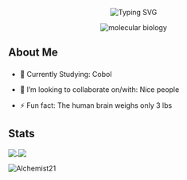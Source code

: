 <p align="center"><img src="https://readme-typing-svg.herokuapp.com?font=Fira+Code&pause=1000&color=9400D3&center=true&vCenter=true&width=435&lines=Hello;My+name+is+Alchemist21;I'm+a+Full+Stack+Web+Developer;with+a+penchant+for;Product+Development,;Community+Engagement;and+of+course+Poetry" alt="Typing SVG" />
</p>


<div align="center">
  <img src="https://i0.wp.com/www.artofthecell.com/wp-content/uploads/2014/10/Art-of-the-Cell-RNA-Polymerase.gif?ssl=1" alt="molecular biology" />
</div>

<h2 align="left">About Me</h2>

###

- 🌱 Currently Studying: Cobol

- 👯 I’m looking to collaborate on/with: Nice people
  
- ⚡ Fun fact: The human brain weighs only 3 lbs

###
<h2 align="left"> Stats </h2>

<a href="https://github.com/Alchemist21/github-readme-stats"><img align="center" src="https://github-readme-stats.vercel.app/api?username=Alchemist21&show_icons=true&theme=radical"> </a> 
<a href="https://github.com/Alchemist21/github-readme-stats"><img align="center" src="https://github-readme-stats.vercel.app/api/top-langs/?username=Alchemist21&layout=compact"> </a> 

<img src="https://komarev.com/ghpvc/?username=Alchemist21&label=Profile%20views&color=ce9927&style=flat" alt="Alchemist21" /> </p>

<!--
**Alchemist21/Alchemist21** is a ✨ _special_ ✨ repository because its `README.md` (this file) appears on your GitHub profile.

<img src="https://widgetbite.com/banner?title=Hello%20there&subtitle=&backgroundpalette=twilight&fontpalette=twilight&titletransform=skew&subtitletransform=skew" width=100% height=100%/>

Here are some ideas to get you started:

- 🔭 I’m currently working on ...
- 🌱 I’m currently learning ...
- 👯 I’m looking to collaborate on ...
- 🤔 I’m looking for help with ...
- 💬 Ask me about ...
- 📫 How to reach me: ...
- 😄 Pronouns: ...
- ⚡ Fun fact: ...
-->
